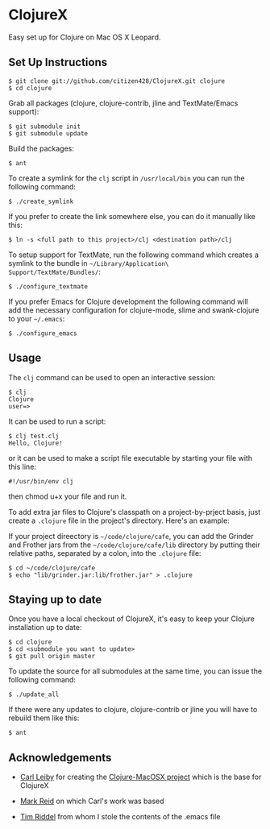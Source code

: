 ClojureX
========

Easy set up for Clojure on Mac OS X Leopard.

Set Up Instructions
-------------------

	$ git clone git://github.com/citizen428/ClojureX.git clojure
	$ cd clojure

Grab all packages (clojure, clojure-contrib, jline and TextMate/Emacs support):

	$ git submodule init
	$ git submodule update

Build the packages:
	
	$ ant

To create a symlink for the `clj` script in `/usr/local/bin` you can run the following command:

    $ ./create_symlink

If you prefer to create the link somewhere else, you can do it manually like this:

	$ ln -s <full path to this project>/clj <destination path>/clj
	
To setup support for TextMate, run the following command which creates a symlink to the bundle in `~/Library/Application\ Support/TextMate/Bundles/`:

    $ ./configure_textmate
  
If you prefer Emacs for Clojure development the following command will add the necessary configuration for clojure-mode, slime and swank-clojure to your `~/.emacs`:

    $ ./configure_emacs

Usage
-----

The `clj` command can be used to open an interactive session:

	$ clj
	Clojure
	user=> 

It can be used to run a script:

	$ clj test.clj 
	Hello, Clojure!

or it can be used to make a script file executable by starting your file with this line:

	#!/usr/bin/env clj

then chmod u+x your file and run it.
	
To add extra jar files to Clojure's classpath on a project-by-prject basis, just create a `.clojure` file in the project's directory. Here's an example: 

If your project direectory is `~/code/clojure/cafe`, you can add the Grinder and Frother jars from the `~/code/clojure/cafe/lib` directory by putting their relative paths, separated by a colon, into the `.clojure` file:

	$ cd ~/code/clojure/cafe
	$ echo "lib/grinder.jar:lib/frother.jar" > .clojure

Staying up to date
------------------

Once you have a local checkout of ClojureX, it's easy to keep your Clojure installation up to date:

    $ cd clojure
    $ cd <submodule you want to update>
    $ git pull origin master
    
To update the source for all submodules at the same time, you can issue the following command:

    $ ./update_all

If there were any updates to clojure, clojure-contrib or jline you will have to rebuild them like this:

    $ ant

Acknowledgements
----------------

* [Carl Leiby](http://www.carlism.org/) for creating the [Clojure-MacOSX  project](http://github.com/carlism/Clojure-MacOSX/) which is the base for ClojureX

* [Mark Reid](http://mark.reid.name/) on which Carl's work was based

* [Tim Riddel](http://riddell.us/blog/) from whom I stole the contents of the .emacs file
